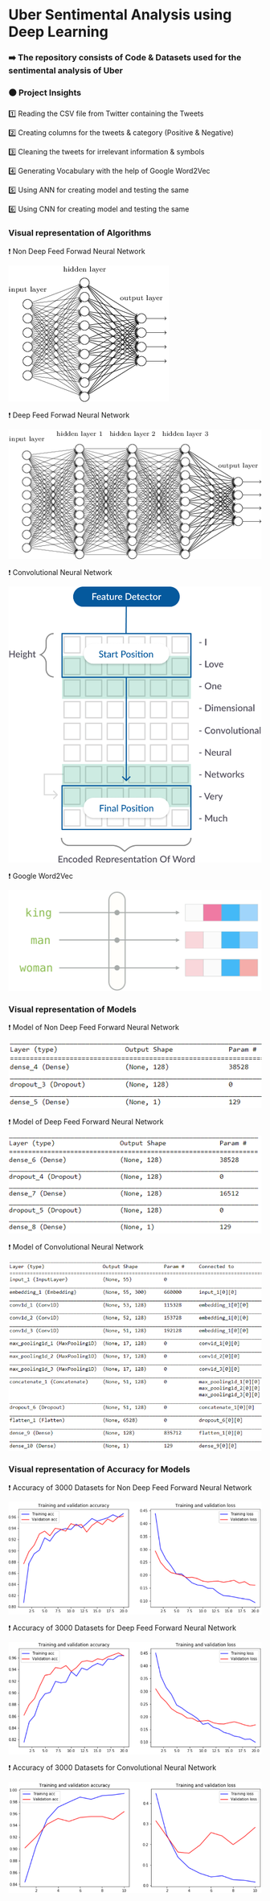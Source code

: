 # Uber Sentimental Analysis using Deep Learning 

### ➡️ The repository consists of Code & Datasets used for the sentimental analysis of Uber 

### ⚫️ Project Insights

1️⃣ Reading the CSV file from Twitter containing the Tweets 

2️⃣ Creating columns for the tweets & category (Positive & Negative)

3️⃣ Cleaning the tweets for irrelevant information & symbols 

4️⃣ Generating Vocabulary with the help of Google Word2Vec

5️⃣ Using ANN for creating model and testing the same 

6️⃣ Using CNN for creating model and testing the same

### Visual representation of Algorithms 

❗️ Non Deep Feed Forwad Neural Network 

![](https://github.com/yashindulkar/Uber-Deep-Learning/blob/master/Images/Non%20DNN.png)

❗️ Deep Feed Forwad Neural Network 

![](https://github.com/yashindulkar/Uber-Deep-Learning/blob/master/Images/Neural%20Network.png)

❗️ Convolutional Neural Network 

![](https://github.com/yashindulkar/Uber-Deep-Learning/blob/master/Images/CNN.png)

❗️ Google Word2Vec 

![](https://github.com/yashindulkar/Uber-Deep-Learning/blob/master/Images/word2vec.png)

### Visual representation of Models

❗️ Model of Non Deep Feed Forward Neural Network 

![](https://github.com/yashindulkar/Uber-Deep-Learning/blob/master/Images/Model_NDNN.PNG)

❗️ Model of Deep Feed Forward Neural Network 

![](https://github.com/yashindulkar/Uber-Deep-Learning/blob/master/Images/Model_DNN.PNG)

❗️ Model of Convolutional Neural Network 

![](https://github.com/yashindulkar/Uber-Deep-Learning/blob/master/Images/Model_CNN.PNG)

### Visual representation of Accuracy for Models

❗️ Accuracy of 3000 Datasets for Non Deep Feed Forward Neural Network 

![](https://github.com/yashindulkar/Uber-Deep-Learning/blob/master/Images/NDNN_3000.PNG)


❗️ Accuracy of 3000 Datasets for Deep Feed Forward Neural Network

![](https://github.com/yashindulkar/Uber-Deep-Learning/blob/master/Images/DNN_3000.PNG)


❗️ Accuracy of 3000 Datasets for Convolutional Neural Network

![](https://github.com/yashindulkar/Uber-Deep-Learning/blob/master/Images/3000.PNG)




